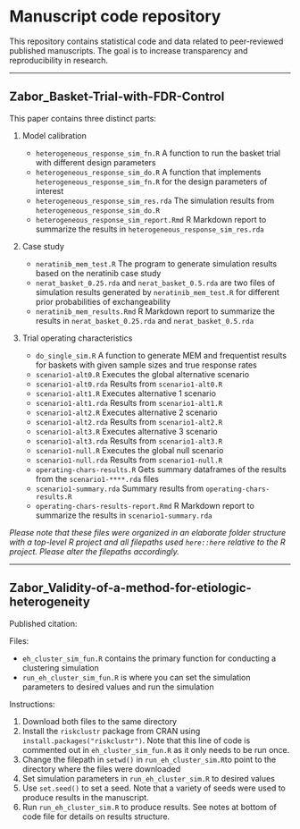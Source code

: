 # Manuscript code repository

This repository contains statistical code and data related to peer-reviewed published manuscripts. The goal is to increase transparency and reproducibility in research.

***

## Zabor_Basket-Trial-with-FDR-Control

This paper contains three distinct parts:

1. Model calibration
    - `heterogeneous_response_sim_fn.R` A function to run the basket trial with different design parameters
    - `heterogeneous_response_sim_do.R` A function that implements `heterogeneous_response_sim_fn.R` for the design parameters of interest
    - `heterogeneous_response_sim_res.rda` The simulation results from `heterogeneous_response_sim_do.R`
    - `heterogeneous_response_sim_report.Rmd` R Markdown report to summarize the results in `heterogeneous_response_sim_res.rda`
    
2. Case study
    - `neratinib_mem_test.R` The program to generate simulation results based on the neratinib case study
    - `nerat_basket_0.25.rda` and `nerat_basket_0.5.rda` are two files of simulation results generated by `neratinib_mem_test.R` for different prior probabilities of exchangeability
    - `neratinib_mem_results.Rmd` R Markdown report to summarize the results in `nerat_basket_0.25.rda` and `nerat_basket_0.5.rda`
    
3. Trial operating characteristics
    - `do_single_sim.R` A function to generate MEM and frequentist results for baskets with given sample sizes and true response rates
    - `scenario1-alt0.R` Executes the global alternative scenario
    - `scenario1-alt0.rda` Results from `scenario1-alt0.R`
    - `scenario1-alt1.R` Executes alternative 1 scenario
    - `scenario1-alt1.rda` Results from `scenario1-alt1.R`
    - `scenario1-alt2.R` Executes alternative 2 scenario
    - `scenario1-alt2.rda` Results from `scenario1-alt2.R`
    - `scenario1-alt3.R` Executes alternative 3 scenario
    - `scenario1-alt3.rda` Results from `scenario1-alt3.R`
    - `scenario1-null.R` Executes the global null scenario
    - `scenario1-null.rda` Results from `scenario1-null.R`
    - `operating-chars-results.R` Gets summary dataframes of the results from the `scenario1-****.rda` files
    - `scenario1-summary.rda` Summary results from `operating-chars-results.R`
    - `operating-chars-results-report.Rmd` R Markdown report to summarize the results in `scenario1-summary.rda`
    
*Please note that these files were organized in an elaborate folder structure with a top-level R project and all filepaths used `here::here` relative to the R project. Please alter the filepaths accordingly.*

***

## Zabor_Validity-of-a-method-for-etiologic-heterogeneity

Published citation:



Files:

- `eh_cluster_sim_fun.R` contains the primary function for conducting a clustering simulation
- `run_eh_cluster_sim_fun.R` is where you can set the simulation parameters to desired values and run the simulation

Instructions:

1. Download both files to the same directory
2. Install the `riskclustr` package from CRAN using `install.packages("riskclustr")`. Note that this line of code is commented out in `eh_cluster_sim_fun.R` as it only needs to be run once.
3. Change the filepath in `setwd()` in `run_eh_cluster_sim.R`to point to the directory where the files were downloaded
4. Set simulation parameters in `run_eh_cluster_sim.R` to desired values 
5. Use `set.seed()` to set a seed. Note that a variety of seeds were used to produce results in the manuscript.
6. Run `run_eh_cluster_sim.R` to produce results. See notes at bottom of code file for details on results structure.
